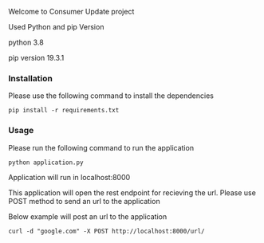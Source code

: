 Welcome to Consumer Update project

Used Python and pip Version

python 3.8

pip version 19.3.1

### Installation

Please use the following command to install the dependencies

```
pip install -r requirements.txt

```

### Usage

Please run the following command to run the application
```
python application.py

```
Application will run in localhost:8000 

This application will open the rest endpoint for recieving the
url. Please use POST method to send an url to the application
 
Below example will post an url to the application

```
curl -d "google.com" -X POST http://localhost:8000/url/

```

